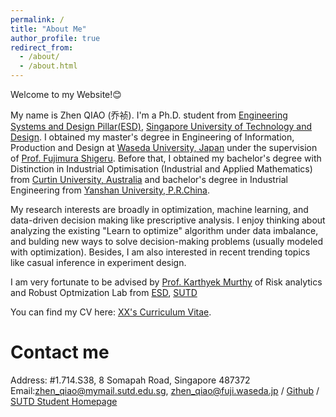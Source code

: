 ```yaml
---
permalink: /
title: "About Me"
author_profile: true
redirect_from: 
  - /about/
  - /about.html
---
```


Welcome to my Website!😊 

My name is Zhen QIAO (乔祯). I'm a Ph.D. student from [Engineering Systems and Design Pillar(ESD)](https://esd.sutd.edu.sg/), [Singapore University of Technology and Design](https://www.sutd.edu.sg/).  I obtained my master's degree in Engineering of Information, Production and Design at [Waseda University, Japan](https://www.waseda.jp/top/en/) under the supervision of [Prof. Fujimura Shigeru](https://www.waseda.jp/fsci/gips/other-en/2015/09/08/2172/). Before that, I obtained my bachelor's degree with Distinction in Industrial Optimisation (Industrial and Applied Mathematics) from [Curtin University, Australia](https://www.curtin.edu.au) and bachelor's degree in Industrial Engineering from [Yanshan University, P.R.China](https://english.ysu.edu.cn/index.htm).

My research interests are broadly in optimization, machine learning, and data-driven decision making like prescriptive analysis. I enjoy thinking about analyzing the existing "Learn to optimize" algorithm under data imbalance, and bulding new ways to solve decision-making problems (usually modeled with optimization). Besides, I am also interested in recent trending topics like casual inference in experiment design.

I am very fortunate to be advised by [Prof. Karthyek Murthy](https://sites.google.com/site/karthyekswebpage/) of Risk analytics and Robust Optmization Lab from [ESD](https://esd.sutd.edu.sg/), [SUTD](https://www.sutd.edu.sg/)

You can find my CV here: [XX's Curriculum Vitae](../assets/Curriculum_Vitae.pdf).

Contact me
======
Address: #1.714.S38, 8 Somapah Road, Singapore 487372
Email:[zhen_qiao@mymail.sutd.edu.sg](mailto:zhen_qiao@mymail.sutd.edu.sg), [zhen_qiao@fuji.waseda.jp](mailto:zhen_qiao@fuji.waseda.jp) / [Github](https://github.com/kentaro9923) / [SUTD Student Homepage](https://esd.sutd.edu.sg/people/phd-students/qiao-zhen/)




